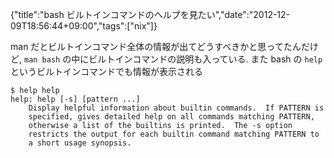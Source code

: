 {"title":"bash ビルトインコマンドのヘルプを見たい","date":"2012-12-09T18:56:44+09:00","tags":["nix"]}

man だとビルトインコマンド全体の情報が出てどうすべきかと思ってたんだけど, `man bash` の中にビルトインコマンドの説明も入っている. また bash の `help` というビルトインコマンドでも情報が表示される

    $ help help
    help: help [-s] [pattern ...]
        Display helpful information about builtin commands.  If PATTERN is
        specified, gives detailed help on all commands matching PATTERN,
        otherwise a list of the builtins is printed.  The -s option
        restricts the output for each builtin command matching PATTERN to
        a short usage synopsis.
